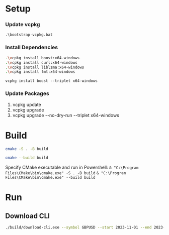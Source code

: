 
# Setup

### Update vcpkg
`.\bootstrap-vcpkg.bat`

### Install Dependencies

```sh
.\vcpkg install boost:x64-windows
.\vcpkg install curl:x64-windows
.\vcpkg install liblzma:x64-windows
.\vcpkg install fmt:x64-windows
```

`vcpkg install boost --triplet x64-windows`



### Update Packages

1) vcpkg update
2) vcpkg upgrade
3) vcpkg upgrade --no-dry-run --triplet x64-windows




# Build

```sh
cmake -S . -B build
```

```sh
cmake --build build
```


Specify CMake executable and run in Powershell:
`& "C:\Program Files\CMake\bin\cmake.exe" -S . -B build`
`& "C:\Program Files\CMake\bin\cmake.exe" --build build`


# Run

## Download CLI

```sh
./build/download-cli.exe --symbol GBPUSD --start 2023-11-01 --end 2023-11-21
```

